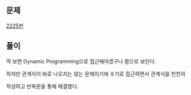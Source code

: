 ## 문제
[2225번](https://www.acmicpc.net/problem/2225)

## 풀이
딱 보면 Dynamic Programming으로 접근해야겠구나 짬으로 보인다. 

하지만 관계식이 바로 나오지는 않는 문제이기에 수기로 접근하면서 관계식을 천천히 

작성하고 반복문을 통해 해결했다. 